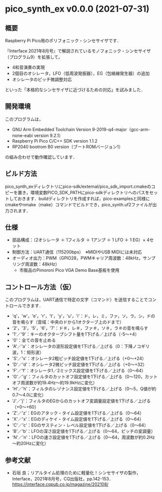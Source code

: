 # pico_synth_ex v0.0.0 (2021-07-31)

## 概要

Raspberry Pi Pico用のポリフォニック・シンセサイザです．

『Interface 2021年8月号』で解説されているモノフォニック・シンセサイザ（プログラム9）を拡張して，

- 4和音演奏の実現
- 2個目のオシレータ，LFO（低周波発振器），EG（包絡線発生器）の追加
- オシレータのピッチ微調整対応

といった「本格的なシンセサイザに近づけるための対応」を試みました．


## 開発環境

このプログラムは，

- GNU Arm Embedded Toolchain Version 9-2019-q4-major（gcc-arm-none-eabi version 9.2.1）
- Raspberry Pi Pico C/C++ SDK version 1.1.2
- RP2040 bootrom B0 version（ブートROMバージョン1）

の組み合わせで動作確認しています．


## ビルド方法

pico_synth_exディレクトリにpico-sdk/external/pico_sdk_import.cmakeのコピーを置き，環境変数PICO_SDK_PATHにpico-sdkディレクトリへのパスをセットしておきます．buildディレクトリを作成すれば，pico-examplesと同様にcmakeやnmake（make）コマンドでビルドでき，pico_synth.uf2ファイルが出力されます．


## 仕様

- 部品構成：（2オシレータ ＋ 1フィルタ ＋ 1アンプ ＋ 1 LFO ＋ 1 EG）× 4セット
- 制御方法：UART通信（115200bps）　※MIDIやUSB MIDIには未対応
- オーディオ出力：PWM（GPIO28，PWMキャリア周波数：48kHz，サンプリング周波数：48kHz）
  - 市販品のPimoroni Pico VGA Demo Base基板を使用


## コントロール方法（仮）

このプログラムは，UART通信で特定の文字（コマンド）を送信することでコントロールできます．

- 'q'，'w'，'e'，'r'，'t'，'y'，'u'，'i'：ド，レ，ミ，ファ，ソ，ラ，シ，ドの音を鳴らす（音域：中央のドから1オクターブ上のドまで）
- '2'，'3'，'5'，'6'，'7'：ド＃，レ＃，ファ＃，ソ＃，ラ＃の音を鳴らす
- '1'／'9'：キーのオクターブシフト量を1下げる／上げる（-5～+4）
- '0'：全ての音を止める
- 'A'／'a'：オシレータの波形設定値を1下げる／上げる（0：下降ノコギリ波，1：矩形波）
- 'S'／'s'：オシレータ2粗ピッチ設定値を1下げる／上げる（+0～+24）
- 'D'／'d'：オシレータ2微ピッチ設定値を1下げる／上げる（+0～+32）
- 'F'／'f'：オシレータ1／2ミックス設定値を1下げる／上げる（0～64）
- 'G'／'g'：フィルタのカットオフ設定値を1下げる／上げる（0～120，カットオフ周波数が約19.4Hz～約19.9kHzに変化）
- 'H'／'h'：フィルタのレゾナンス設定値を1下げる／上げる（0～5，Q値が約0.7～4.0に変化）
- 'J'／'j'：フィルタのEGからのカットオフ変調量設定値を1下げる／上げる（+0～+60）
- 'Z'／'z'：EGのアタック・タイム設定値を1下げる／上げる（0～64）
- 'X'／'x'：EGのディケイ・タイム設定値を1下げる／上げる（0～64）
- 'C'／'c'：EGのサスティン・レベル設定値を1下げる／上げる（0～64）
- 'B'／'b'：LFOの深さ設定値を1下げる／上げる（0～64，ピッチの変調量）
- 'N'／'n'：LFOの速さ設定値を1下げる／上げる（0～64，周波数が約0.2Hz～約20Hzに変化）


## 参考文献

- 石垣 良；リアルタイム処理のために軽量化！シンセサイザの製作，Interface，2021年8月号，CQ出版社，pp.142-153．  
  https://interface.cqpub.co.jp/magazine/202108/
